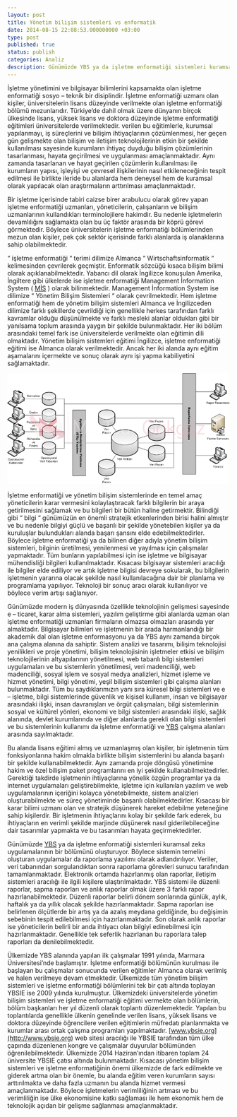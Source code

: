 ```yaml
---
layout: post
title: Yönetim bilişim sistemleri vs enformatik
date: 2014-08-15 22:08:53.000000000 +03:00
type: post
published: true
status: publish
categories: Analiz
description: Günümüzde YBS ya da işletme enformatiği sistemleri kuramsal zeka uygulamalarının bir bölümünü oluşturuyor. Böylece sistemin temelini oluşturan
---
```

İşletme yönetimini ve bilgisayar bilimlerini kapsamakta olan işletme enformatiği sosyo – teknik bir disiplindir. İşletme enformatiği uzmanı olan kişiler, üniversitelerin lisans düzeyinde verilmekte olan işletme enformatiği bölümü mezunlarıdır. Türkiye’de dahil olmak üzere dünyanın birçok ülkesinde lisans, yüksek lisans ve doktora düzeyinde işletme enformatiği eğitimleri üniversitelerde verilmektedir. verilen bu eğitimlerle, kurumsal yapılanmayı, iş süreçlerini ve bilişim ihtiyaçlarının çözümlenmesi, her geçen gün gelişmekte olan bilişim ve iletişim teknolojilerinin etkin bir şekilde kullanılması sayesinde kurumların ihtiyaç duyduğu bilişim çözümlerinin tasarlanması, hayata geçirilmesi ve uygulanması amaçlanmaktadır. Aynı zamanda tasarlanan ve hayat geçirilen çözümlerin kullanılması ile kurumların yapısı, işleyişi ve çevresel ilişkilerinin nasıl etkileneceğinin tespit edilmesi ile birlikte ileride bu alanlarda hem deneysel hem de kuramsal olarak yapılacak olan araştırmaların arttırılması amaçlanmaktadır.

Bir işletme içerisinde tabiri caizse birer arabulucu olarak görev yapan işletme enformatiği uzmanları, yöneticilerin, çalışanların ve bilişim uzmanlarının kullandıkları terminolojilere hakimdir. Bu nedenle işletmelerin devamlılığını sağlamakta olan bu üç faktör arasında bir köprü görevi görmektedir. Böylece üniversitelerin işletme enformatiği bölümlerinden mezun olan kişiler, pek çok sektör içerisinde farklı alanlarda iş olanaklarına sahip olabilmektedir.

“ işletme enformatiği “ terimi dilimize Almanca “ Wirtschaftsinformatik “ kelimesinden çevrilerek geçmiştir. Enformatik sözcüğü kısaca bilişim bilimi olarak açıklanabilmektedir. Yabancı dil olarak İngilizce konuşulan Amerika, İngiltere gibi ülkelerde ise işletme enformatiği Management İnformation System ( [MİS](https://mertcangokgoz.com/) ) olarak bilinmektedir. Management İnformation System ise dilimize “ Yönetim Bilişim Sistemleri “ olarak çevrilmektedir. Hem işletme enformatiği hem de yönetim bilişim sistemleri Almanca ve İngilizceden dilimize farklı şekillerde çevrildiği için genellikle herkes tarafından farklı kavramlar olduğu düşünülmekte ve farklı mesleki alanlar oldukları gibi bir yanılsama toplum arasında yaygın bir şekilde bulunmaktadır. Her iki bölüm arasındaki temel fark ise üniversitelerde verilmekte olan eğitimin dili olmaktadır. Yönetim bilişim sistemleri eğitimi İngilizce, işletme enformatiği eğitimi ise Almanca olarak verilmektedir. Ancak her iki alanda aynı eğitim aşamalarını içermekte ve sonuç olarak aynı işi yapma kabiliyetini sağlamaktadır.

![yonetimbilisimsistemlerigorsel1](/assets/yonetimbilisimsistemlerigorsel1.png)

İşletme enformatiği ve yönetim bilişim sistemlerinde en temel amaç yöneticilerin karar vermesini kolaylaştıracak farklı bilgilerin bir araya getirilmesini sağlamak ve bu bilgileri bir bütün haline getirmektir. Bilindiği gibi “ bilgi “ günümüzün en önemli stratejik etkenlerinden birisi halini almıştır ve bu nedenle bilgiyi güçlü ve başarılı bir şekilde yönetebilen kişiler ya da kuruluşlar bulundukları alanda başarı şansını elde edebilmektedirler. Böylece işletme enformatiği ya da bilinen diğer adıyla yönetim bilişim sistemleri, bilginin üretilmesi, yenilenmesi ve yayılması için çalışmalar yapmaktadır. Tüm bunların yapılabilmesi için ise işletme ve bilgisayar mühendisliği bilgileri kullanılmaktadır. Kısacası bilgisayar sistemleri aracılığı ile bilgiler elde ediliyor ve artık işletme bilgisi devreye sokularak, bu bilgilerin işletmenin yararına olacak şekilde nasıl kullanılacağına dair bir planlama ve programlama yapılıyor. Teknoloji bir sonuç aracı olarak kullanılıyor ve böylece verim artışı sağlanıyor.

Günümüzde modern iş dünyasında özellikle teknolojinin gelişmesi sayesinde e – ticaret, karar alma sistemleri, yazılım geliştirme gibi alanlarda uzman olan işletme enformatiği uzmanları firmaların olmazsa olmazları arasında yer almaktadır. Bilgisayar bilimleri ve işletmenin bir arada harmanlandığı bir akademik dal olan işletme enformasyonu ya da YBS aynı zamanda birçok ana çalışma alanına da sahiptir. Sistem analizi ve tasarımı, bilişim teknolojisi yenilikleri ve proje yönetimi, bilişim teknolojisinin işletmeler etkisi ve bilişim teknolojilerinin altyapılarının yönetilmesi, web tabanlı bilgi sistemleri uygulamaları ve bu sistemlerin yönetilmesi, veri madenciliği, web madenciliği, sosyal işlem ve sosyal medya analizleri, hizmet işleme ve hizmet yönetimi, bilgi yönetimi, yeşil bilişim sistemleri gibi çalışma alanları bulunmaktadır. Tüm bu saydıklarımızın yanı sıra küresel bilgi sistemleri ve e – işletme, bilgi sistemlerinde güvenlik ve kişisel kullanım, insan ve bilgisayar arasındaki ilişki, insan davranışları ve örgüt çalışmaları, bilgi sistemlerinin sosyal ve kültürel yönleri, ekonomi ve bilgi sistemleri arasındaki ilişki, sağlık alanında, devlet kurumlarında ve diğer alanlarda gerekli olan bilgi sistemleri ve bu sistemlerinin kullanımı da işletme enformatiği ve [YBS](https://mertcangokgoz.com/) çalışma alanları arasında sayılmaktadır.

Bu alanda lisans eğitimi almış ve uzmanlaşmış olan kişiler, bir işletmenin tüm fonksiyonlarına hakim olmakla birlikte bilişim sistemlerini bu alanda başarılı bir şekilde kullanabilmektedir. Aynı zamanda proje döngüsü yönetimine hakim ve özel bilişim paket programlarını en iyi şekilde kullanabilmektedirler. Gerektiği takdirde işletmenin ihtiyaçlarına yönelik özgün programlar ya da internet uygulamaları geliştirebilmekte, işletme için kullanılan yazılım ve web uygulamalarının içeriğini kolayca yönetebilmekte, sistem analizleri oluşturabilmekte ve süreç yönetiminde başarılı olabilmektedirler. Kısacası bir karar bilimi uzmanı olan ve stratejik düşünerek hareket edebilme yeteneğine sahip kişilerdir. Bir işletmenin ihtiyaçlarını kolay bir şekilde fark ederek, bu ihtiyaçların en verimli şekilde marjinde düşünerek nasıl giderilebileceğine dair tasarımlar yapmakta ve bu tasarımları hayata geçirmektedirler.

Günümüzde [YBS](https://mertcangokgoz.com/) ya da işletme enformatiği sistemleri kuramsal zeka uygulamalarının bir bölümünü oluşturuyor. Böylece sistemin temelini oluşturan uygulamalar da raporlama yazılımı olarak adlandırılıyor. Veriler, veri tabanından sorgulandıktan sonra raporlama görevleri sunucu tarafından tamamlanmaktadır. Elektronik ortamda hazırlanmış olan raporlar, iletişim sistemleri aracılığı ile ilgili kişilere ulaştırılmaktadır. YBS sistemi ile düzenli raporlar, sapma raporları ve anlık raporlar olmak üzere 3 farklı rapor hazırlanabilmektedir. Düzenli raporlar belirli dönem sonlarında günlük, aylık, haftalık ya da yıllık olacak şekilde hazırlanmaktadır. Sapma raporları ise belirlenen ölçütlerde bir artış ya da azalış meydana geldiğinde, bu değişimin sebebinin tespit edilebilmesi için hazırlanmaktadır. Son olarak anlık raporlar ise yöneticilerin belirli bir anda ihtiyacı olan bilgiyi edinebilmesi için hazırlanmaktadır. Genellikle tek seferlik hazırlanan bu raporlara talep raporları da denilebilmektedir.

Ülkemizde YBS alanında yapılan ilk çalışmalar 1991 yılında, Marmara Üniversitesi’nde başlamıştır. İşletme enformatiği bölümünün kurulması ile başlayan bu çalışmalar sonucunda verilen eğitimler Almanca olarak verilmiş ve halen verilmeye devam etmektedir. Ülkemizde tüm yönetim bilişim sistemleri ve işletme enformatiği bölümlerini tek bir çatı altında toplayan YBSIE ise 2009 yılında kurulmuştur. Ülkemizdeki üniversitelerde yönetim bilişim sistemleri ve işletme enformatiği eğitimi vermekte olan bölümlerin, bölüm başkanları her yıl düzenli olarak toplantı düzenlemektedir. Yapılan bu toplantılarda genellikle ülkenin genelinde verilen lisans, yüksek lisans ve doktora düzeyinde öğrencilere verilen eğitimlerin müfredatı planlanmakta ve kurumlar arası ortak çalışma programları yapılmaktadır. [www.ybsie.org](http://www.ybsie.org) web sitesi aracılığı ile YBSIE tarafından tüm ülke çapında düzenlenen kongre ve çalışmalar duyurular bölümünden öğrenilebilmektedir. Ülkemizde 2014 Haziran’ından itibaren toplam 24 üniversite YBSIE çatısı altında bulunmaktadır. Kısacası yönetim bilişim sistemleri ve işletme enformatiğinin önemi ülkemizde de fark edilmekte ve giderek artma olan bir önemle, bu alanda eğitim veren kurumların sayısı arttırılmakta ve daha fazla uzmanın bu alanda hizmet vermesi amaçlanmaktadır. Böylece işletmelerin verimliliğinin artması ve bu verimliliğin ise ülke ekonomisine katkı sağlaması ile hem ekonomik hem de teknolojik açıdan bir gelişme sağlanması amaçlanmaktadır.
